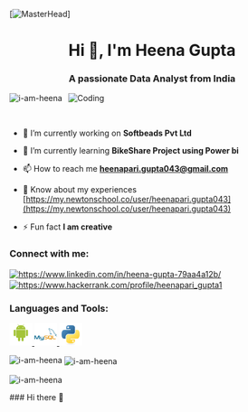 [![MasterHead](https://repository-images.githubusercontent.com/588181932/e36ec678-7984-4cdd-8e4c-a3932772ff8e)]
<h1 align="center">Hi 👋, I'm Heena Gupta</h1>
<h3 align="center">A passionate Data Analyst from India</h3>
<img align="right" alt="Coding" width="400" src="https://user-images.githubusercontent.com/74038190/212746035-d5c61762-973c-44c0-aec7-887f3b7690e3.gif">

<p align="left"> <img src="https://komarev.com/ghpvc/?username=i-am-heena&label=Profile%20views&color=0e75b6&style=flat" alt="i-am-heena" /> </p>

<p align="left"> <a href="https://twitter.com/" target="blank"><img src="https://img.shields.io/twitter/follow/?logo=twitter&style=for-the-badge" alt="" /></a> </p>

- 🔭 I’m currently working on **Softbeads Pvt Ltd**

- 🌱 I’m currently learning **BikeShare Project using Power bi**

- 📫 How to reach me **heenapari.gupta043@gmail.com**

- 📄 Know about my experiences [https://my.newtonschool.co/user/heenapari.gupta043](https://my.newtonschool.co/user/heenapari.gupta043)

- ⚡ Fun fact **I am creative**

<h3 align="left">Connect with me:</h3>
<p align="left">
<a href="https://linkedin.com/in/https://www.linkedin.com/in/heena-gupta-79aa4a12b/" target="blank"><img align="center" src="https://raw.githubusercontent.com/rahuldkjain/github-profile-readme-generator/master/src/images/icons/Social/linked-in-alt.svg" alt="https://www.linkedin.com/in/heena-gupta-79aa4a12b/" height="30" width="40" /></a>
<a href="https://www.hackerrank.com/https://www.hackerrank.com/profile/heenapari_gupta1" target="blank"><img align="center" src="https://raw.githubusercontent.com/rahuldkjain/github-profile-readme-generator/master/src/images/icons/Social/hackerrank.svg" alt="https://www.hackerrank.com/profile/heenapari_gupta1" height="30" width="40" /></a>
</p>

<h3 align="left">Languages and Tools:</h3>
<p align="left"> <a href="https://developer.android.com" target="_blank" rel="noreferrer"> <img src="https://raw.githubusercontent.com/devicons/devicon/master/icons/android/android-original-wordmark.svg" alt="android" width="40" height="40"/> </a> <a href="https://www.mysql.com/" target="_blank" rel="noreferrer"> <img src="https://raw.githubusercontent.com/devicons/devicon/master/icons/mysql/mysql-original-wordmark.svg" alt="mysql" width="40" height="40"/> </a> <a href="https://www.python.org" target="_blank" rel="noreferrer"> <img src="https://raw.githubusercontent.com/devicons/devicon/master/icons/python/python-original.svg" alt="python" width="40" height="40"/> </a> </p>

<p><img align="left" src="https://github-readme-stats.vercel.app/api/top-langs?username=i-am-heena&show_icons=true&locale=en&layout=compact" alt="i-am-heena" /></p>

<p>&nbsp;<img align="center" src="https://github-readme-stats.vercel.app/api?username=i-am-heena&show_icons=true&locale=en" alt="i-am-heena" /></p>

<p><img align="center" src="https://github-readme-streak-stats.herokuapp.com/?user=i-am-heena&" alt="i-am-heena" /></p>
### Hi there 👋

<!--
**I-Am-Heena/I-Am-Heena** is a ✨ _special_ ✨ repository because its `README.md` (this file) appears on your GitHub profile.

Here are some ideas to get you started:

- 🔭 I’m currently working on ...
- 🌱 I’m currently learning ...
- 👯 I’m looking to collaborate on ...
- 🤔 I’m looking for help with ...
- 💬 Ask me about ...
- 📫 How to reach me: ...
- 😄 Pronouns: ...
- ⚡ Fun fact: ...
-->
